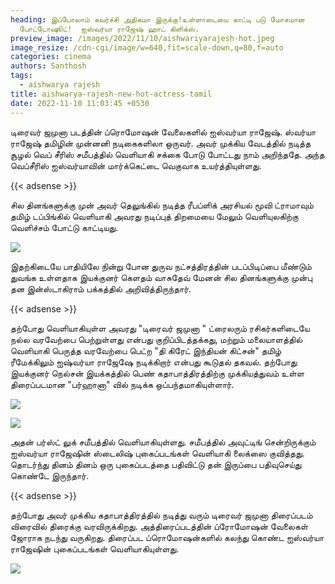 ```yaml
---
heading: இப்போலாம் கவர்ச்சி அதிகமா இருக்கு!உள்ளாடையை காட்டி படு மோசமான
  போட்டோஷூட்!  ஐஸ்வர்யா ராஜேஷ் ஹாட் கிளிக்ஸ்.
preview_image: /images/2022/11/10/aishwariyarajesh-hot.jpeg
image_resize: /cdn-cgi/image/w=640,fit=scale-down,q=80,f=auto
categories: cinema
authors: Santhosh
tags:
  - aishwarya rajesh
title: aishwarya-rajesh-new-hot-actress-tamil
date: 2022-11-10 11:03:45 +0530
---
```

டிரைவர் ஜமுனா படத்தின் ப்ரொமோஷன் வேலைகளில் ஐஸ்வர்யா ராஜேஷ்.
ஸ்வர்யா ராஜேஷ் தமிழின் முன்னனி நடிகைகளிலா ஒருவர். அவர் முக்கிய வேடத்தில் நடித்த சூழல் வெப் சீரிஸ்  சமீபத்தில் வெளியாகி சக்கை போடு போட்டது நாம் அறிந்ததே. அந்த வெப்சீரிஸ் ஐஸ்வர்யாவின் மார்க்கெட்டை வெகுவாக உயர்த்தியுள்ளது.

{{< adsense >}}


சில தினங்களுக்கு முன்  அவர் தெலுங்கில் நடித்த ரீபப்ளிக் அரசியல் மூவி ட்ராமாவும் தமிழ் டப்பிங்கில் வெளியாகி அவரது நடிப்புத் திறமையை மேலும் வெளியுலகிற்கு வெளிச்சம் போட்டு காட்டியது. 

![](/images/2022/11/10/aishwarya-rajesh-new-hot-actress-tamil.jpeg)

இதற்கிடையே பாதியிலே நின்று போன துருவ நட்சத்திரத்தின் படப்பிடிப்பை மீண்டும் துவங்க உள்ளதாக  இயக்குனர் கெளதம் வாசுதேவ் மேனன் சில தினங்களுக்கு முன்பு தன இன்ஸ்டாகிராம் பக்கத்தில் அறிவித்திருந்தார். 

{{< adsense >}}


தற்போது வெளியாகியுள்ள அவரது "டிரைவர் ஜமுனா " ட்ரைலரும் ரசிகர்களிடையே நல்ல வரவேற்பை பெற்றுள்ளது என்பது குறிப்பிடத்தக்கது, மற்றும் மலையாளத்தில் வெளியாகி பெருத்த வரவேற்பை பெட்ற  "தி கிரேட் இந்தியன் கிட்சன்" தமிழ் ரீமேக்கிலும் ஐஷ்வர்யா ராஜேஷே நடிக்கிறார் என்பது கூடுதல் தகவல். தற்போது இயக்குனர் நெல்சன் இயக்கத்தில் பெண் கதாபாத்திரத்திற்கு முக்கியத்துவம் உள்ள திரைப்படமான "பர்ஹானா" வில் நடிக்க ஒப்பந்தமாகியுள்ளார். 

![](/images/2022/11/10/aishwarya-rajesh-new-hot-actress-tamil2.jpeg)

![](/images/2022/11/10/aishwarya-rajesh-new-hot-actress-tamil4.jpeg)

அதன் பர்ஸ்ட் லுக் சமீபத்தில் வெளியாகியுள்ளது.
சமீபத்தில் அவுட்டிங் சென்றிருக்கும் ஐஸ்வர்யா ராஜேஷின் ஸ்டைலிஷ் புகைப்படங்கள் வெளியாகி லைக்ஸை குவித்தது. தொடர்ந்து தினம் தினம் ஒரு புகைப்படத்தை பதிவிட்டு தன் இருப்பை பதிவுசெய்து கொண்டே இருந்தார். 

{{< adsense >}}


தற்போது அவர் முக்கிய கதாபாத்திரத்தில் நடித்து வரும் டிரைவர் ஜமுனா திரைப்படம் விரைவில் திரைக்கு வரவிருக்கிறது. அத்திரைப்படத்தின் ப்ரோமோஷன் வேலைகள் ஜோராக நடந்து வருகிறது. திரைப்பட ப்ரொமோஷன்களில் கலந்து கொண்ட ஐஸ்வர்யா ராஜேஷின் புகைப்படங்கள் வெளியாகியுள்ளது.

![](/images/2022/11/10/aishwarya-rajesh-new-hot-actress-tamil6.jpeg)